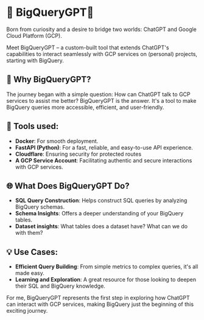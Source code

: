 # 🌟 BigQueryGPT🌟

Born from curiosity and a desire to bridge two worlds: ChatGPT and Google Cloud Platform (GCP). 

Meet BigQueryGPT – a custom-built tool that extends ChatGPT's capabilities to interact seamlessly with GCP services on (personal) projects, starting with BigQuery.

## 🤔 Why BigQueryGPT?

The journey began with a simple question: How can ChatGPT talk to GCP services to assist me better? BigQueryGPT is the answer. It's a tool to make BigQuery queries more accessible, efficient, and user-friendly.

## 🔧 Tools used:

- **Docker**: For smooth deployment.
- **FastAPI (Python)**: For a fast, reliable, and easy-to-use API experience.
- **Cloudflare**: Ensuring security for protected routes
- **A GCP Service Account**: Facilitating authentic and secure interactions with GCP services.

## 🌐 What Does BigQueryGPT Do?

- **SQL Query Construction**: Helps construct SQL queries by analyzing BigQuery schemas.
- **Schema Insights**: Offers a deeper understanding of your BigQuery tables.
- **Dataset insights**: What tables does a dataset have? What can we do with them?

## 💡 Use Cases:

- **Efficient Query Building**: From simple metrics to complex queries, it's all made easy.
- **Learning and Exploration**: A great resource for those looking to deepen their SQL and BigQuery knowledge.

For me, BigQueryGPT represents the first step in exploring how ChatGPT can interact with GCP services, making BigQuery just the beginning of this exciting journey.
